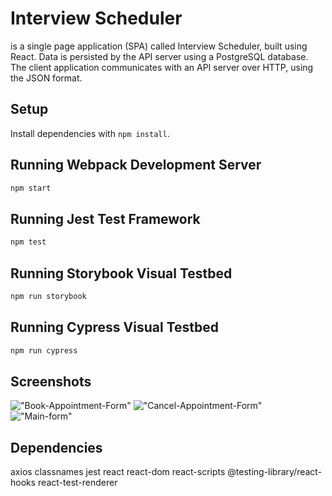# Interview Scheduler

is a single page application (SPA) called Interview Scheduler, built using React.
Data is persisted by the API server using a PostgreSQL database.
The client application communicates with an API server over HTTP, using the JSON format.


## Setup

Install dependencies with `npm install`.

## Running Webpack Development Server

```sh
npm start
```

## Running Jest Test Framework

```sh
npm test
```

## Running Storybook Visual Testbed

```sh
npm run storybook
```
## Running Cypress Visual Testbed

```sh
npm run cypress
```
## Screenshots

!["Book-Appointment-Form"](https://github.com/malak-dev/scheduler/blob/master/docs/Book-Appointment-Form.png?raw=true)
!["Cancel-Appointment-Form"](https://github.com/malak-dev/scheduler/blob/master/docs/Cancel-Appointment-Form.png?raw=true)
!["Main-form"](https://github.com/malak-dev/scheduler/blob/master/docs/full-day-form.png?raw=true)

## Dependencies
  axios
  classnames
  jest
  react
  react-dom
  react-scripts
  @testing-library/react-hooks
  react-test-renderer
